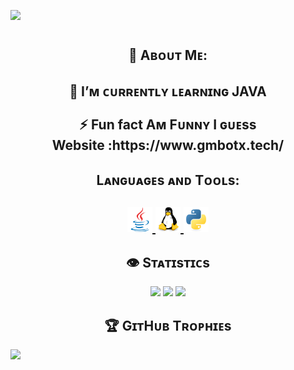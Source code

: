 [![](https://visitcount.itsvg.in/api?id=brokengg4&icon=3&color=0)](https://visitcount.itsvg.in)




# <h2 align="center">💫 Aʙᴏᴜᴛ Mᴇ:
<h2 align="center"> 🎈 I’ᴍ ᴄᴜʀʀᴇɴᴛʟʏ ʟᴇᴀʀɴɪɴɢ JAVA<br><br>⚡ Fun fact Aᴍ Fᴜɴɴʏ I ɢᴜᴇss<br><b>Website :</b>https://www.gmbotx.tech/


<h2 align="center">Lᴀɴɢᴜᴀɢᴇs ᴀɴᴅ Tᴏᴏʟs:</h3>
<h2 align="center"> <a href="https://www.java.com" target="_blank" rel="noreferrer"> <img src="https://raw.githubusercontent.com/devicons/devicon/master/icons/java/java-original.svg" alt="java" width="40" height="40"/> </a> <a href="https://www.linux.org/" target="_blank" rel="noreferrer"> <img src="https://raw.githubusercontent.com/devicons/devicon/master/icons/linux/linux-original.svg" alt="linux" width="40" height="40"/> </a> <a href="https://www.python.org" target="_blank" rel="noreferrer"> <img src="https://raw.githubusercontent.com/devicons/devicon/master/icons/python/python-original.svg" alt="python" width="40" height="40"/> </a> </p>


<h2 align="center">👁 Sᴛᴀᴛɪsᴛɪᴄs</h2>

<p align="center">
  <img height="50%" width="auto" src ="https://github-readme-stats.vercel.app/api?username=brokengg4&show_icons=true&count_private=true&theme=material-palenight&hide_border=true&hide=issues,contribs&bg_color=00000000">
  <img height="50%" width="auto" src ="https://github-readme-stats.vercel.app/api/top-langs/?username=brokengg4&layout=compact&hide_border=true&theme=material-palenight&bg_color=00000000&langs_count=6&hide=jupyter%20notebook,tex,css,php&exclude_repo=Pacman-AI">
  <img src ="https://github-readme-streak-stats.herokuapp.com?user=brokengg4&theme=material-palenight&hide_border=true&background=FFFFFF00">
</p>

## <h2 align="center"> 🏆 GɪᴛHᴜʙ Tʀᴏᴘʜɪᴇs </h2>
![](https://github-profile-trophy.vercel.app/?username=brokengg4&theme=radical&no-frame=false&no-bg=false&margin-w=4)









  
